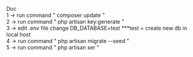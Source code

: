 Doc\
1 -> run command " composer update "\
2 -> run command " php artisan key:generate " \
3 -> edit .env file change DB_DATABASE=test    ***test = create new db in local host\
4 -> run command " php artisan migrate --seed "\
5 -> run command " php artisan ser "

